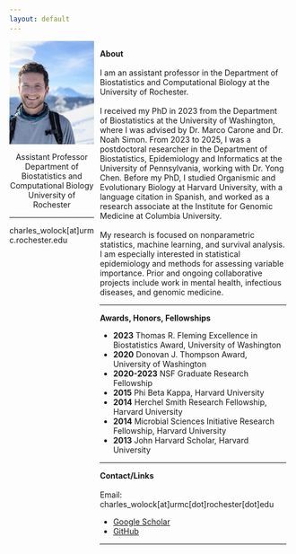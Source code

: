 ```yaml
---
layout: default
---
```


<style>
    .first-column {
    width: 30%;
    padding: 0 10px 0 0;
    float: left;
}

.second-column {
    width: 66%;
    padding: 0 10px 0 0;
    float: right;
}
    @media only screen and (max-width: 800px) {

   .first-column {
        width: 100%;
        padding-bottom: 10px;
        float: none;
    }

    .second-column {
        width: 100%;
        padding-bottom: 10px;
        float: none;
    }
    
}
</style>

<div class="row">
        <div class="first-column">
            <img id="profile" style="text-align: center" src="prof_pic.jpg" style="width:250px">
            <style type="text/css">
              #profile {
              display: block;
              margin-left: auto;
              margin-right: auto }
            </style>
             <p style="text-align: center">
            Assistant Professor
            <br/>
            Department of Biostatistics and Computational Biology
            <br/>
            University of Rochester
            <hr>
            charles_wolock[at]urmc.rochester.edu
            </p>
        </div>
    <div class="second-column"> 
            <p>
             <b>About</b>
            <br/>
            <br/>
            I am an assistant professor in the Department of Biostatistics and Computational Biology at the University of Rochester. 
            <br/>
            <br/>
            I received my PhD in 2023 from the Department of Biostatistics at the University of Washington, where I was advised by Dr. Marco Carone and Dr. Noah Simon. From 2023 to 2025, I was a postdoctoral researcher in the Department of Biostatistics, Epidemiology and Informatics at the University of Pennsylvania, working with Dr. Yong Chen. Before my PhD, I studied Organismic and Evolutionary Biology at Harvard University, with a language citation in Spanish, and worked as a research associate at the Institute for Genomic Medicine at Columbia University.
            <br/>
            <br/>
            My research is focused on nonparametric statistics, machine learning, and survival analysis. I am especially interested in statistical epidemiology and methods for assessing variable importance. Prior and ongoing collaborative projects include work in mental health, infectious diseases, and genomic medicine.
            <hr>
            <b>Awards, Honors, Fellowships</b>
            <br/>
            <ul>
            <li><b>2023</b> Thomas R. Fleming Excellence in Biostatistics Award, University of Washington</li>
            <li><b>2020</b> Donovan J. Thompson Award, University of Washington</li>
            <li><b>2020-2023</b> NSF Graduate Research Fellowship</li>
            <li><b>2015</b> Phi Beta Kappa, Harvard University</li>
            <li><b>2014</b> Herchel Smith Research Fellowship, Harvard University</li>
            <li><b>2014</b> Microbial Sciences Initiative Research Fellowship, Harvard University</li>
            <li><b>2013</b> John Harvard Scholar, Harvard University</li>
            </ul>
            <hr>
            <b>Contact/Links</b>
            <br/>
            <br/>
            Email: charles_wolock[at]urmc[dot]rochester[dot]edu
            <ul>
            <li><a href = "https://scholar.google.com/citations?user=TPHQuKkAAAAJ&hl=en">Google Scholar</a></li>
            <li><a href = "https://github.com/cwolock">GitHub</a></li>
            </ul>
            <hr>
            </p> 
        </div>
</div>

<!---
<div class="row">
    <center>

    <p>
    <b>Contact/Links</b> 
    <br/>
    cwolock[at]uw[dot]edu
    <br/> 
    <a href = "https://scholar.google.com/citations?user=TPHQuKkAAAAJ&hl=en">Google Scholar</a>
    <br/>
    <a href = "https://github.com/cwolock">GitHub</a>
    <br/>
    <a href = "https://www.biostat.washington.edu/people/charles-wolock">Student webpage</a>
    <hr>
    </p>
    </center>
</div>

-->

<!---
    <center><p class = "lead" style="clear:both;">

    cwolock[at]uw[dot]edu

    &nbsp;&nbsp;&nbsp;&nbsp;

    <a href = "https://scholar.google.com/citations?user=TPHQuKkAAAAJ&hl=en">Google Scholar</a>
    
    &nbsp;&nbsp;&nbsp;&nbsp;

    <a href = "https://github.com/cwolock">GitHub</a>
    
    &nbsp;&nbsp;&nbsp;&nbsp;

    <a href = "https://www.biostat.washington.edu/people/charles-wolock">Student webpage</a>
-->
<!---
<img class="profile-picture" src="prof_pic.jpg">
--->
<!---
## Contact/Links

**cwolock** *at* **uw** *fullstop* **edu**

Department of Biostatistics\\
Box 357232\\
University of Washington\\
Seattle, WA 98195

* [Google Scholar](https://scholar.google.com/citations?user=TPHQuKkAAAAJ&
hl=en)
* [GitHub](https://github.com/cwolock)
* [LinkedIn](https://www.linkedin.com/in/charles-wolock-918974121/)
* [Student webpage](https://www.biostat.washington.edu/people/charles-wolo
ck)

-->

<!---

Welcome to my research page! I'm a PhD student in Biostatistics at the [University of Washington](http://biostat.washington.edu/).

Before joining UW Biostatistics, I studied Organismic and Evolutionary Biology at [Harvard University](http://oeb.harvard.edu/), with a language citation in Spanish. I was a research associate at the [Institute for Genomic Medicine](http://igm.columbia.edu) at Columbia University.

I currently work with [Dr. Noah Simon](https://faculty.washington.edu/nrsimon/) and [Dr. Marco Carone](http://faculty.washington.edu/mcarone/about.html), developing nonparametric estimation methods for variable importance in the context of survival analysis. My collaborative projects include work with [Dr. Bruce Weir](https://www.biostat.washington.edu/people/bruce-weir) and [Dr. Sam Wasser](https://www.biology.washington.edu/people/profile/samuel-k-wasser), adapting forensic genetic techniques to combat elephant poaching. My research is supported by an [NSF Graduate Research Fellowship](https://www.nsfgrfp.org/).
-->
